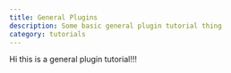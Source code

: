 ```yaml
---
title: General Plugins
description: Some basic general plugin tutorial thing
category: tutorials
---
```


Hi this is a general plugin tutorial!!!
